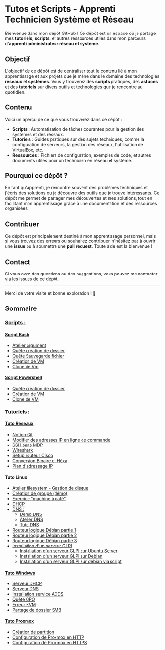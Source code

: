 # Tutos et Scripts - Apprenti Technicien Système et Réseau

Bienvenue dans mon dépôt GitHub ! Ce dépôt est un espace où je partage mes **tutoriels**, **scripts**, et autres ressources utiles dans mon parcours d'**apprenti administrateur réseau et système**.

## Objectif

L'objectif de ce dépôt est de centraliser tout le contenu lié à mon apprentissage et aux projets que je mène dans le domaine des technologies **réseaux** et **systèmes**. Vous y trouverez des **scripts** pratiques, des **astuces** et des **tutoriels** sur divers outils et technologies que je rencontre au quotidien.

## Contenu

Voici un aperçu de ce que vous trouverez dans ce dépôt :

- **Scripts** : Automatisation de tâches courantes pour la gestion des systèmes et des réseaux.
- **Tutoriels** : Guides pratiques sur des sujets techniques, comme la configuration de serveurs, la gestion des réseaux, l'utilisation de VirtualBox, etc.
- **Ressources** : Fichiers de configuration, exemples de code, et autres documents utiles pour un technicien en réseau et système.

## Pourquoi ce dépôt ?

En tant qu'apprenti, je rencontre souvent des problèmes techniques et j'écris des solutions ou je découvre des outils que je trouve intéressants. Ce dépôt me permet de partager mes découvertes et mes solutions, tout en facilitant mon apprentissage grâce à une documentation et des ressources organisées.

## Contribuer

Ce dépôt est principalement destiné à mon apprentissage personnel, mais si vous trouvez des erreurs ou souhaitez contribuer, n'hésitez pas à ouvrir une **issue** ou à soumettre une **pull request**. Toute aide est la bienvenue !

## Contact

Si vous avez des questions ou des suggestions, vous pouvez me contacter via les issues de ce dépôt.

---

Merci de votre visite et bonne exploration ! 🚀

## Sommaire

### [**Scripts :**](SCRIPT)
#### [Script Bash](SCRIPT/BASH)
- [Atelier argument](SCRIPT/BASH/Atelier_Argument.sh)
- [Quête création de dossier](SCRIPT/BASH/quete_crea_dossier.sh)
- [Quête Sauvegarde fichier](SCRIPT/BASH/svg_quete_bash.sh)
- [Création de VM](SCRIPT/BASH/CREA_VM_BASH.sh)
- [Clone de Vm](SCRIPT/BASH/CLONE_VM_BASH.sh)

#### [Script Powershell](SCRIPT/POWERSHELL)
- [Quête création de dossier](SCRIPT/POWERSHELL/CREA_DOSSIER_POWERSHELL.ps1)
- [Création de VM](SCRIPT/POWERSHELL/CREA_VM_POWERSHELL.ps1)
- [Clone de VM](SCRIPT/POWERSHELL/CLONE_VM_POWERSHELL.ps1)

### [**Tutoriels :**](TUTO)
#### [Tuto Réseaux](TUTO/Tuto_Réseaux)
- [Notion Git](TUTO/Tuto_Réseaux/GIT_NOTION.md)
- [Modifier des adresses IP en ligne de commande](TUTO/Tuto_Réseaux/modif_ip.md)
- [SSH sans MDP](TUTO/Tuto_Réseaux/SSH_SANS_MDP.md)
- [Wireshark](TUTO/Tuto_Réseaux/Wireshark.md)
- [Setup routeur Cisco](TUTO/Tuto_Réseaux/setup_router_cisco.md)
- [Conversion Binaire et Héxa](TUTO/Tuto_Réseaux/conversion_binaire_hexa.md)
- [Plan d'adressage IP](TUTO/Tuto_Réseaux/Plan_adressage.md)


#### [Tuto Linux](TUTO/Tuto_Linux)
- [Atelier filesystem - Gestion de disque](TUTO/Tuto_Linux/Atelier_filesystem.md)
- [Création de groupe (démo)](TUTO/Tuto_Linux/DEMO_creation_group.md)
- [Exercice "machine à café"](TUTO/Tuto_Linux/EXO_CAFE.md)
- [DHCP](TUTO/Tuto_Linux/DHCP_Linux.md)
- [DNS :](TUTO/Tuto_Linux/DNS)
    - [Démo DNS](TUTO/Tuto_Linux/DNS/Demo_DNS_Linux.md)
    - [Atelier DNS](TUTO/Tuto_Linux/DNS/DNS_SRVUBUNTU_quete.md)
    - [Tuto DNS](TUTO/Tuto_Linux/DNS/TUTO_DNS_LINUX_BIS.md)
- [Routeur logique Débian partie 1](TUTO/Tuto_Linux/Routeur_logique/routeur_logique_part1.md)
- [Routeur logique Débian partie 2](TUTO/Tuto_Linux/Routeur_logique/routeur_logique_part2.md)
- [Routeur logique Débian partie 3](TUTO/Tuto_Linux/Routeur_logique/routeur_logique_part3.md)
- [Installation d'un serveur GLPI](TUTO/Tuto_Linux/Install_GLPI)
    - [Installation d'un serveur GLPI sur Ubuntu Server](TUTO/Tuto_Linux/Instal_GLPI/install_glpi_ubuntu_server.md)
    - [Installation d'un serveur GLPI sur Debian](TUTO/Tuto_Linux/Install_GLPI/install_glpi_debian.md)
    - [Installation d'un serveur GLPI sur debian via script](TUTO/Tuto_Linux/Instal_GLPI/GLPI_script.md)


#### [Tuto Windows](TUTO/Tuto_Windows)
- [Serveur DHCP](TUTO/Tuto_Windows/DHCP_SRV_Windows.md)
- [Serveur DNS](TUTO/Tuto_Windows/DNS_SRV_Windows.md)
- [Installation service ADDS](TUTO/Tuto_Windows/Install_SERVICE_AD_DS.md)
- [Quête GPO](TUTO/Tuto_Windows/QUETE_GPO.md)
- [Erreur KVM](TUTO/Tuto_Windows/Erreur_KVM.md)
- [Partage de dossier SMB](TUTO/Tuto_Windows/partage_fichier_SMB.md)

#### [Tuto Proxmox](TUTO/Tuto_Proxmox)
- [Création de partition](TUTO/Tuto_Proxmox/créa_partition.md)
- [Configuration de Proxmox en HTTP](TUTO/Tuto_Proxmox/configuration_HTTP_PROXMOX.md)
- [Configuration de Proxmox en HTTPS](TUTO/Tuto_Proxmox/configuration_HTTPS_PROXMOX.md)